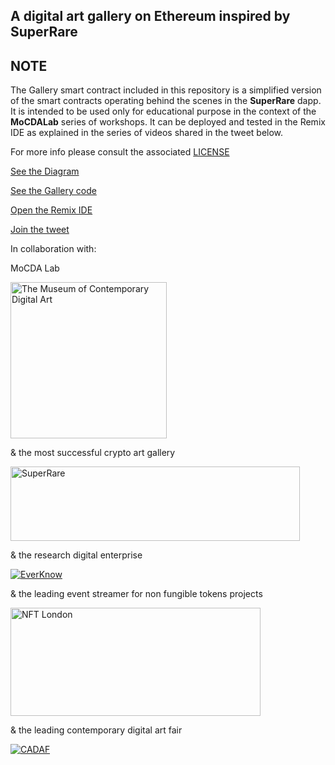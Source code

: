 
A digital art gallery on Ethereum inspired by SuperRare
-------------------------------------------------------

## NOTE 

The Gallery smart contract included in this repository is a simplified version of the smart contracts operating behind the scenes in the **SuperRare** dapp. It is intended to be used only for educational purpose in the context of the **MoCDALab** series of workshops. It can be deployed and tested in the Remix IDE as explained in the series of videos shared in the tweet below.

For more info please consult the associated [LICENSE](LICENSE)


[See the Diagram](https://everknow.it/img/SuperRare.svg)

[See the Gallery code](contracts/Gallery.sol)

[Open the Remix IDE](https://remix.ethereum.org)

[Join the tweet](https://twitter.com/MOCDA_/status/1272166922164076544?s=20)



In collaboration with:

MoCDA Lab 

[<img src="https://everknow.it/img/mocda.jpeg" width=250 height=250 title="The Museum of Contemporary Digital Art">](https://mocda.org)

& the most successful crypto art gallery

[<img src="https://everknow.it/img/superrare.jpeg" width=463 height=119 title="SuperRare">](https://superrare.co)

& the research digital enterprise

[![EverKnow](https://everknow.it/img/EK-logo.png "EverKnow Limited")](https://everknow.it)

& the leading event streamer for non fungible tokens projects

[<img src="https://everknow.it/img/nft-london.jpeg" width=400 height=173 title="NFT London">](https://www.meetup.com/NFT-London/)

& the leading contemporary digital art fair

[![CADAF](https://everknow.it/img/cadaf.jpeg "CADAF")](https://cadaf.art/)

